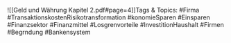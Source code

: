 
![[Geld und Währung Kapitel 2.pdf#page=4]]Tags & Topics:
   #Firma
   #TransaktionskostenRisikotransformation
   #konomieSparen
   #Einsparen
   #Finanzsektor
   #Finanzmittel
   #Losgrenvorteile
   #InvestitionHaushalt
   #Firmen
   #Begrndung
   #Bankensystem